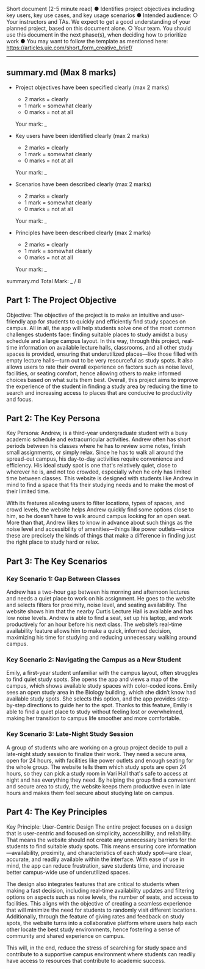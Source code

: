 Short document (2-5 minute read)
● Identifies project objectives including key users, key use cases, and key usage scenarios
● Intended audience:
○ Your instructors and TAs. We expect to get a good understanding of your
planned project, based on this document alone.
○ Your team. You should use this document in the next phase(s), when deciding
how to prioritize work
● You may want to follow the template as mentioned here:
https://articles.uie.com/short_form_creative_brief/

---
## summary.md (Max 8 marks)
  - Project objectives have been specified clearly (max 2 marks)   
    - 2 marks = clearly
    - 1 mark  = somewhat clearly
    - 0 marks = not at all

    Your mark: _

  - Key users have been identified clearly (max 2 marks) 
    - 2 marks = clearly
    - 1 mark  = somewhat clearly
    - 0 marks = not at all

    Your mark: _

  - Scenarios have been described clearly (max 2 marks)    
    - 2 marks = clearly
    - 1 mark  = somewhat clearly
    - 0 marks = not at all

    Your mark: _
    
  - Principles have been described clearly (max 2 marks)
    - 2 marks = clearly
    - 1 mark  = somewhat clearly
    - 0 marks = not at all

    Your mark: _
    
  summary.md Total Mark: _ / 8

## Part 1: The Project Objective
Objective: The objective of the project is to make an intuitive and user-friendly app for students to quickly and efficiently find study spaces on campus. All in all, the app will help students solve one of the most common challenges students face: finding suitable places to study amidst a busy schedule and a large campus layout. In this way, through this project, real-time information on available lecture halls, classrooms, and all other study spaces is provided, ensuring that underutilized places—like those filled with empty lecture halls—turn out to be very resourceful as study spots. It also allows users to rate their overall experience on factors such as noise level, facilities, or seating comfort, hence allowing others to make informed choices based on what suits them best. Overall, this project aims to improve the experience of the student in finding a study area by reducing the time to search and increasing access to places that are conducive to productivity and focus.

## Part 2: The Key Persona
Key Persona: Andrew, is a third-year undergraduate student with a busy academic schedule and extracurricular activities. Andrew often has short periods between his classes where he has to review some notes, finish small assignments, or simply relax. Since he has to walk all around the spread-out campus, his day-to-day activities require convenience and efficiency. His ideal study spot is one that's relatively quiet, close to wherever he is, and not too crowded, especially when he only has limited time between classes. This website is designed with students like Andrew in mind to find a space that fits their studying needs and to make the most of their limited time.

With its features allowing users to filter locations, types of spaces, and crowd levels, the website helps Andrew quickly find some options close to him, so he doesn't have to walk around campus looking for an open seat. More than that, Andrew likes to know in advance about such things as the noise level and accessibility of amenities—things like power outlets—since these are precisely the kinds of things that make a difference in finding just the right place to study hard or relax.

## Part 3: The Key Scenarios
### Key Scenario 1: Gap Between Classes  
Andrew has a two-hour gap between his morning and afternoon lectures and needs a quiet place to work on his assignment. He goes to the website and selects filters for proximity, noise level, and seating availability. The website shows him that the nearby Curtis Lecture Hall is available and has low noise levels. Andrew is able to find a seat, set up his laptop, and work productively for an hour before his next class. The website’s real-time availability feature allows him to make a quick, informed decision, maximizing his time for studying and reducing unnecessary walking around campus.

### Key Scenario 2: Navigating the Campus as a New Student
Emily, a first-year student unfamiliar with the campus layout, often struggles to find quiet study spots. She opens the app and views a map of the campus, which shows available study spaces with color-coded icons. Emily sees an open study area in the Biology building, which she didn’t know had available study spots. She selects this option, and the app provides step-by-step directions to guide her to the spot. Thanks to this feature, Emily is able to find a quiet place to study without feeling lost or overwhelmed, making her transition to campus life smoother and more comfortable.

### Key Scenario 3: Late-Night Study Session
A group of students who are working on a group project decide to pull a late-night study session to finalize their work. They need a secure area, open for 24 hours, with facilities like power outlets and enough seating for the whole group. The website tells them which study spots are open 24 hours, so they can pick a study room in Vari Hall that's safe to access at night and has everything they need. By helping the group find a convenient and secure area to study, the website keeps them productive even in late hours and makes them feel secure about studying late on campus.

## Part 4: The Key Principles
Key Principle: User-Centric Design
The entire project focuses on a design that is user-centric and focused on simplicity, accessibility, and reliability. That means the website should not create any unnecessary barriers for the students to find suitable study spots. This means ensuring core information—availability, proximity, and characteristics of each study spot—are clear, accurate, and readily available within the interface. With ease of use in mind, the app can reduce frustration, save students time, and increase better campus-wide use of underutilized spaces.

The design also integrates features that are critical to students when making a fast decision, including real-time availability updates and filtering options on aspects such as noise levels, the number of seats, and access to facilities.
This aligns with the objective of creating a seamless experience that will minimize the need for students to randomly visit different locations. Additionally, through the feature of giving rates and feedback on study spots, the website turns into a collaborative platform where users help each other locate the best study environments, hence fostering a sense of community and shared experience on campus.

This will, in the end, reduce the stress of searching for study space and contribute to a supportive campus environment where students can readily have access to resources that contribute to academic success.